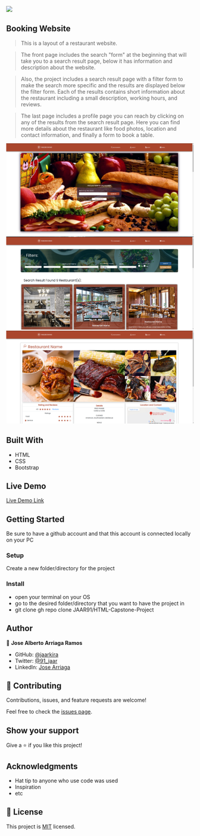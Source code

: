 ![](https://img.shields.io/badge/Microverse-blueviolet)

## Booking Website

> This is a layout of a restaurant website.

>The front page includes the search "form" at the beginning that will take you to a search result page, below it has information and description about the website. 

>Also, the project includes a search result page with a filter form to make the search more specific and the results are displayed below the filter form. Each of the results contains short information about the restaurant including a small description, working hours, and reviews. 

>The last page includes a profile page you can reach by clicking on any of the results from the search result page. Here you can find more details about the restaurant like food photos, location and contact information, and finally a form to book a table.

![screenshot](./Resources/screen1.png)
![screenshot](./Resources/screen2.png)
![screenshot](./Resources/screen3.png)

## Built With

- HTML
- CSS
- Bootstrap

## Live Demo

[Live Demo Link](https://jaar91.github.io/HTML-Capstone-Project/)


## Getting Started

Be sure to have a github account and that this account is connected locally on your PC

### Setup

Create a new folder/directory for the project

### Install

- open your terminal on your OS
- go to the desired folder/directory that you want to have the project in
- git clone gh repo clone JAAR91/HTML-Capstone-Project

## Author

👤 **Jose Alberto Arriaga Ramos**

- GitHub: [@jaarkira](https://github.com/jaarkira )
- Twitter: [@91_jaar](https://twitter.com/91_jaar )
- LinkedIn: [Jose Arriaga](https://www.linkedin.com/in/jose-arriaga-63a851204/)

## 🤝 Contributing

Contributions, issues, and feature requests are welcome!

Feel free to check the [issues page](issues/).

## Show your support

Give a ⭐️ if you like this project!

## Acknowledgments

- Hat tip to anyone who use code was used
- Inspiration
- etc

## 📝 License

This project is [MIT](lic.url) licensed.